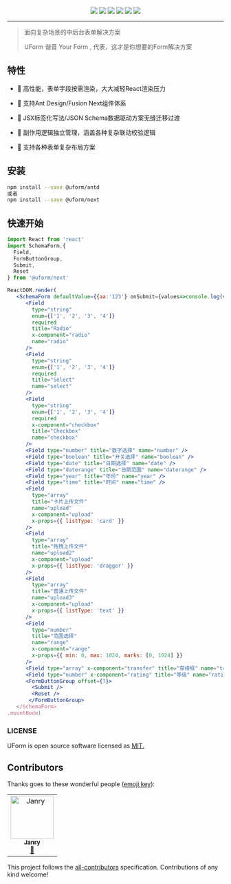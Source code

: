 <p align="center">
<img src="https://img.alicdn.com/tfs/TB1Tw1_ImzqK1RjSZFLXXcn2XXa-1400-797.png">
<a href="https://www.npmjs.com/package/@uform/react"><img src="https://img.shields.io/npm/v/@uform/react.svg"></a>
<a href="https://www.npmjs.com/package/@uform/antd"><img src="https://img.shields.io/npm/v/@uform/antd.svg"></a>
<a href="https://www.npmjs.com/package/@uform/next"><img src="https://img.shields.io/npm/v/@uform/next.svg"></a>
<a href="https://travis-ci.com/alibaba/uform"><img src="https://travis-ci.com/alibaba/uform.svg?branch=master"></a>
<a href="https://standardjs.com"><img src="https://img.shields.io/badge/code_style-standard-brightgreen.svg"></a>
</p>

***

> 面向复杂场景的中后台表单解决方案
>
> UForm 谐音 Your Form , 代表，这才是你想要的Form解决方案



## 特性

- 🚀 高性能，表单字段按需渲染，大大减轻React渲染压力
- 🧩 支持Ant Design/Fusion Next组件体系
- 🎨 JSX标签化写法/JSON Schema数据驱动方案无缝迁移过渡
- 🏅 副作用逻辑独立管理，涵盖各种复杂联动校验逻辑

- 🌯 支持各种表单复杂布局方案



## 安装

```bash
npm install --save @uform/antd
或者
npm install --save @uform/next
```



## 快速开始

```jsx
import React from 'react'
import SchemaForm,{
  Field,
  FormButtonGroup,
  Submit,
  Reset
} from '@uform/next'

ReactDOM.render(
   <SchemaForm defaultValue={{aa:'123'} onSubmit={values=>console.log(values)}>
      <Field
        type="string"
        enum={['1', '2', '3', '4']}
        required
        title="Radio"
        x-component="radio"
        name="radio"
      />
      <Field
        type="string"
        enum={['1', '2', '3', '4']}
        required
        title="Select"
        name="select"
      />
      <Field
        type="string"
        enum={['1', '2', '3', '4']}
        required
        x-component="checkbox"
        title="Checkbox"
        name="checkbox"
      />
      <Field type="number" title="数字选择" name="number" />
      <Field type="boolean" title="开关选择" name="boolean" />
      <Field type="date" title="日期选择" name="date" />
      <Field type="daterange" title="日期范围" name="daterange" />
      <Field type="year" title="年份" name="year" />
      <Field type="time" title="时间" name="time" />
      <Field
        type="array"
        title="卡片上传文件"
        name="upload"
        x-component="upload"
        x-props={{ listType: 'card' }}
      />
      <Field
        type="array"
        title="拖拽上传文件"
        name="upload2"
        x-component="upload"
        x-props={{ listType: 'dragger' }}
      />
      <Field
        type="array"
        title="普通上传文件"
        name="upload3"
        x-component="upload"
        x-props={{ listType: 'text' }}
      />
      <Field
        type="number"
        title="范围选择"
        name="range"
        x-component="range"
        x-props={{ min: 0, max: 1024, marks: [0, 1024] }}
      />
      <Field type="array" x-component="transfer" title="穿梭框" name="transfer" />
      <Field type="number" x-component="rating" title="等级" name="rating" />
      <FormButtonGroup offset={7}>
        <Submit />
        <Reset />          
       </FormButtonGroup>
   </SchemaForm>
,mountNode)
```


### LICENSE

UForm is open source software licensed as [MIT.](https://github.com/alibaba/uform/blob/master/LICENSE.md)

## Contributors

Thanks goes to these wonderful people ([emoji key](https://allcontributors.org/docs/en/emoji-key)):

<!-- ALL-CONTRIBUTORS-LIST:START - Do not remove or modify this section -->
<!-- prettier-ignore -->
<table><tr><td align="center"><a href="https://github.com/janryWang"><img src="https://avatars0.githubusercontent.com/u/4060976?v=4" width="100px;" alt="Janry"/><br /><sub><b>Janry</b></sub></a><br /><a href="#design-janryWang" title="Design">🎨</a></td></tr></table>

<!-- ALL-CONTRIBUTORS-LIST:END -->

This project follows the [all-contributors](https://github.com/all-contributors/all-contributors) specification. Contributions of any kind welcome!